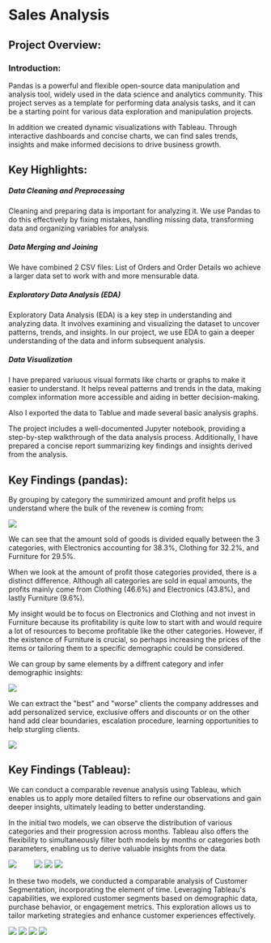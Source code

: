 # Sales Analysis

## Project Overview:

### Introduction:
Pandas is a powerful and flexible open-source data manipulation and analysis tool, widely used in the data science and analytics community. This project serves as a template for performing data analysis tasks, and it can be a starting point for various data exploration and manipulation projects.

In addition we created dynamic visualizations with Tableau. Through interactive dashboards and concise charts, we can find sales trends, insights and make informed decisions to drive business growth.


## Key Highlights:

##### Data Cleaning and Preprocessing
Cleaning and preparing data is important for analyzing it. We use Pandas to do this effectively by fixing mistakes, handling missing data, transforming data and organizing variables for analysis.

##### Data Merging and Joining
We have combined 2 CSV files: List of Orders and Order Details wo achieve a larger data set to work with and more mensurable data.

##### Exploratory Data Analysis (EDA)
Exploratory Data Analysis (EDA) is a key step in understanding and analyzing data. It involves examining and visualizing the dataset to uncover patterns, trends, and insights. In our project, we use EDA to gain a deeper understanding of the data and inform subsequent analysis.

##### Data Visualization
I have prepared variuous visual formats like charts or graphs to make it easier to understand. It helps reveal patterns and trends in the data, making complex information more accessible and aiding in better decision-making.

Also I exported the data to Tablue and made several basic analysis graphs.

The project includes a well-documented Jupyter notebook, providing a step-by-step walkthrough of the data analysis process. Additionally, I have prepared a concise report summarizing key findings and insights derived from the analysis.

## Key Findings (pandas):
By grouping by category the summirized amount and profit helps us understand where the bulk of the revenew is coming from:

![](Charts/Pie%20Charts%20By%20Category.png)

We can see that the amount sold of goods is divided equally between the 3 categories, with Electronics accounting for 38.3%, Clothing for 32.2%, and Furniture for 29.5%.

When we look at the amount of profit those categories provided, there is a distinct difference. Although all categories are sold in equal amounts, the profits mainly come from Clothing (46.6%) and Electronics (43.8%), and lastly Furniture (9.6%).

My insight would be to focus on Electronics and Clothing and not invest in Furniture because its profitability is quite low to start with and would require a lot of resources to become profitable like the other categories. However, if the existence of Furniture is crucial, so perhaps increasing the prices of the items or tailoring them to a specific demographic could be considered.

We can group by same elements by a diffrent category and infer demographic insights:

![](Charts/BarChartCityProfit.png)


We can extract the "best" and "worse" clients the company addresses and add personalized service, exclusive offers and discounts or on the other hand add clear boundaries, escalation procedure, learning opportunities to help sturgling clients.

![](Charts/Customer%20Bar%20charts.png)

## Key Findings (Tableau):
We can conduct a comparable revenue analysis using Tableau, which enables us to apply more detailed filters to refine our observations and gain deeper insights, ultimately leading to better understanding.

In the initial two models, we can observe the distribution of various categories and their progression across months. Tableau also offers the flexibility to simultaneously filter both models by months or categories both parameters, enabling us to derive valuable insights from the data. 

![](BI/Tablue%20Pics/1.png)
&nbsp; &nbsp; &nbsp; &nbsp;
![](BI/Tablue%20Pics/2.png)
![](BI/Tablue%20Pics/4.png)
![](BI/Tablue%20Pics/7.png)

In these two models, we conducted a comparable analysis of Customer Segmentation, incorporating the element of time. Leveraging Tableau's capabilities, we explored customer segments based on demographic data, purchase behavior, or engagement metrics. This exploration allows us to tailor marketing strategies and enhance customer experiences effectively.

![](BI/Tablue%20Pics/10.png)
![](BI/Tablue%20Pics/11.png)
![](BI/Tablue%20Pics/13.png)
![](BI/Tablue%20Pics/14.png)




